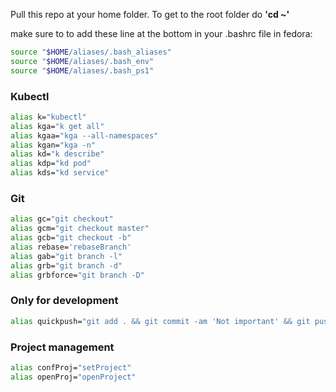 Pull this repo at your home folder. To get to the root folder do **'cd ~'**

make sure to to add these line at the bottom in your .bashrc file in fedora:
```bash
source "$HOME/aliases/.bash_aliases"
source "$HOME/aliases/.bash_env"
source "$HOME/aliases/.bash_ps1"
```

### Kubectl
```bash
alias k="kubectl"
alias kga="k get all"
alias kgaa="kga --all-namespaces"
alias kgan="kga -n"
alias kd="k describe"
alias kdp="kd pod"
alias kds="kd service"
```



### Git
```bash
alias gc="git checkout"
alias gcm="git checkout master"
alias gcb="git checkout -b"
alias rebase='rebaseBranch'
alias gab="git branch -l"
alias grb="git branch -d"
alias grbforce="git branch -D"
```

### Only for development
```bash
alias quickpush="git add . && git commit -am 'Not important' && git push"
```

### Project management
```bash
alias confProj="setProject"
alias openProj="openProject"
```

